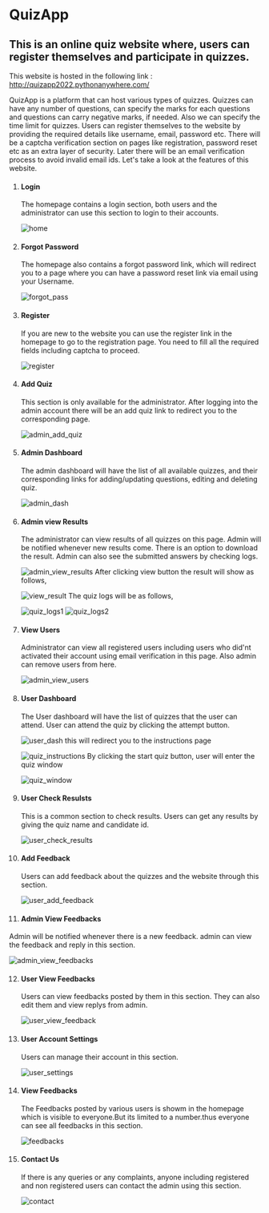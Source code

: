 # QuizApp

## This is an online quiz website where, users can register themselves and participate in quizzes.

This website is hosted in the following link : http://quizapp2022.pythonanywhere.com/

QuizApp is a platform that can host various types of quizzes. Quizzes can have any number of questions, can specify the marks for each questions and questions can 
carry negative marks, if needed. Also we can specify the time limit for quizzes. Users can register themselves to the website by providing the required details like 
username, email, password etc. There will be a captcha verification section on pages like registration, password reset etc as an extra layer of security. Later there 
will be an email verification process to avoid invalid email ids. Let's take a look at the features of this website.

1. #### Login
   The homepage contains a login section, both users and the administrator can use this section to login to their accounts.
   
   ![home](https://user-images.githubusercontent.com/104214308/213701000-8890f9e3-1baf-48c8-b2bf-415c97eb082b.png)

2. #### Forgot Password
   The homepage also contains a forgot password link, which will redirect you to a page where you can have a password reset link via email using your Username.
   
   ![forgot_pass](https://user-images.githubusercontent.com/104214308/213702059-ea6a9dfe-5d5f-4f61-b847-684225787d3a.png)

3. #### Register
   If you are new to the website you can use the register link in the homepage to go to the registration page. You need to fill all the required fields including captcha
   to proceed.
   
   ![register](https://user-images.githubusercontent.com/104214308/213702662-e31d3fb4-4186-45a9-a052-130954560898.png)

4. #### Add Quiz
   This section is only available for the administrator. After logging into the admin account there will be an add quiz link to redirect you to the corresponding page.
   
   ![admin_add_quiz](https://user-images.githubusercontent.com/104214308/213703764-de32f0b1-e6db-48dc-bfa2-c561f9d57b0f.png)

5. #### Admin Dashboard
   The admin dashboard will have the list of all available quizzes, and their corresponding links for adding/updating questions, editing and deleting quiz.
   
   ![admin_dash](https://user-images.githubusercontent.com/104214308/213705146-f86baf6d-6412-49b0-bd39-40628c213d65.png)

6. #### Admin view Results
   The administrator can view results of all quizzes on this page. Admin will be notified whenever new results come. There is an option to download the result. 
   Admin can also see the submitted answers by checking logs.
   
   ![admin_view_results](https://user-images.githubusercontent.com/104214308/213706536-82a85830-9581-43a6-b3e1-561e29babf73.png)
   After clicking view button the result will show as follows,
   
   ![view_result](https://user-images.githubusercontent.com/104214308/213708797-5e097128-648c-4b98-93f1-48543d5ae441.png)
   The quiz logs will be as follows,
   
   ![quiz_logs1](https://user-images.githubusercontent.com/104214308/213709642-ed3bc2cd-e85d-489d-af07-91bc744d2b56.png)
   ![quiz_logs2](https://user-images.githubusercontent.com/104214308/213709728-f7a001fc-d5b7-4603-a4db-0f4c907bed5b.png)

7. #### View Users
   Administrator can view all registered users including users who did'nt activated their account using email verification in this page. Also admin can remove users
   from here.
   
   ![admin_view_users](https://user-images.githubusercontent.com/104214308/213707602-f5daab60-bd5f-4c26-bcea-880e1bf593c0.png)

8. #### User Dashboard
   The User dashboard will have the list of quizzes that the user can attend. User can attend the quiz by clicking the attempt button.
   
   ![user_dash](https://user-images.githubusercontent.com/104214308/213712886-55ee184f-3600-41de-888e-bb53cb05a5d1.png)
   this will redirect you to the instructions page
   
   ![quiz_instructions](https://user-images.githubusercontent.com/104214308/213713113-7ced63cd-8ad0-49a9-ac04-afe64920be89.png)
   By clicking the start quiz button, user will enter the quiz window 
   
   ![quiz_window](https://user-images.githubusercontent.com/104214308/213713747-076415e7-7325-4066-a78f-d58168db625f.png)

9. #### User Check Resulsts
   This is a common section to check results. Users can get any results by giving the quiz name and candidate id.
   
   ![user_check_results](https://user-images.githubusercontent.com/104214308/213715063-fbfbe70c-f44d-452f-9d47-7531a3e4467b.png)

10. #### Add Feedback
    Users can add feedback about the quizzes and the website through this section.
   
    ![user_add_feedback](https://user-images.githubusercontent.com/104214308/213715496-3673a7ad-6d2b-464b-9716-c00e6bf72355.png)

11. #### Admin View Feedbacks 
   Admin will be notified whenever there is a new feedback. admin can view the feedback and reply in this section.
   
   ![admin_view_feedbacks](https://user-images.githubusercontent.com/104214308/213716734-fbaf452d-1181-4f5d-999c-829d7fd74fd6.png)

12. #### User View Feedbacks
    Users can view feedbacks posted by them in this section. They can also edit them and view replys from admin.
    
    ![user_view_feedback](https://user-images.githubusercontent.com/104214308/213721530-84ea0188-9cbf-490d-baca-243246eee3c4.png)

13. #### User Account Settings
    Users can manage their account in this section.
    
    ![user_settings](https://user-images.githubusercontent.com/104214308/213721965-c9f03a17-0431-4db6-b174-5c398e3ece59.png)

14. #### View Feedbacks
    The Feedbacks posted by various users is showm in the homepage which is visible to everyone.But its limited to a number.thus everyone can see all feedbacks in this
    section.
    
    ![feedbacks](https://user-images.githubusercontent.com/104214308/213722803-51fdef11-6799-45f7-a800-61d5b8798aa9.png)

15. #### Contact Us
    If there is any queries or any complaints, anyone including registered and non registered users can contact the admin using this section.
    
    ![contact](https://user-images.githubusercontent.com/104214308/213725622-bda872f6-9ace-4e5b-b28e-934fc277c450.png)
